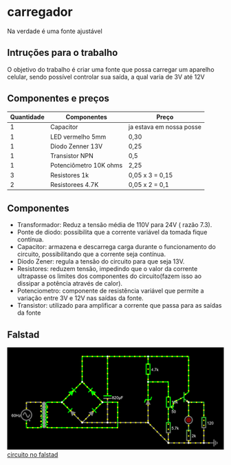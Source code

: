 # carregador
Na verdade é uma fonte ajustável
## Intruções para o trabalho
O objetivo do trabalho é criar uma fonte que possa carregar um aparelho celular, sendo possível controlar sua saída, a qual varia de 3V até 12V
## Componentes e preços
Quantidade | Componentes | Preço
---------- | ----------- | -----
1      | Capacitor | ja estava em nossa posse
1 | LED vermelho 5mm | 0,30
1| Diodo Zenner 13V | 0,25
1 | Transistor NPN | 0,5
1 | Potenciômetro 10K ohms | 2,25
3 | Resistores 1k| 0,05 x 3 = 0,15
2 | Resistorees 4.7K | 0,05 x 2 = 0,1

## Componentes
* Transformador: Reduz a tensão média de 110V para 24V ( razão 7.3).
* Ponte de diodo: possibilita que a corrente variável da tomada fique contínua.
* Capacitor: armazena e descarrega carga durante o funcionamento do circuito, possibilitando que a corrente seja contínua.
* Diodo Zener: regula a tensão do circuito para que seja 13V.
* Resistores: reduzem tensão, impedindo que o valor da corrente ultrapasse os limites dos componentes do circuito(fazem isso ao dissipar a potência através de calor).
* Potenciometro: componente de resistência variável que permite a variação entre 3V e 12V nas saídas da fonte.
* Transistor: utilizado para amplificar a corrente que passa para as saídas da fonte

## Falstad
![circuito falstad](Imagens/circuito4.png)
[circuito no falstad](https://tinyurl.com/2ak4ejof)

